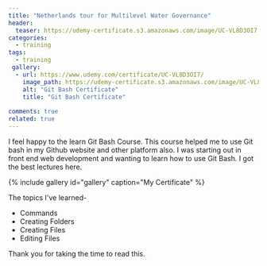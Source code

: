 ```yaml
---
title: "Netherlands tour for Multilevel Water Governance"
header:
  teaser: https://udemy-certificate.s3.amazonaws.com/image/UC-VL8D3OI7.jpg
categories:
  - training
tags:
  - training
 gallery:
  - url: https://www.udemy.com/certificate/UC-VL8D3OI7/
    image_path: https://udemy-certificate.s3.amazonaws.com/image/UC-VL8D3OI7.jpg
    alt: "Git Bash Certificate"
    title: "Git Bash Certificate"
     
comments: true
related: true
---
```

I feel happy to the learn Git Bash Course. This course helped me to use Git bash in my Github website and other platform also. I was starting out in front end web development and wanting to learn how to use Git Bash. I got the best lectures here.

{% include gallery id="gallery" caption="My Certificate" %}

The topics I've learned- 
   * Commands
   * Creating Folders
   * Creating Files
   * Editing Files 

Thank you for taking the time to read this.

